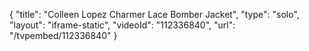 {
    "title": "Colleen Lopez Charmer Lace Bomber Jacket",
    "type": "solo",
    "layout": "iframe-static",
    "videoId": "112336840",
    "url": "\/tvpembed\/112336840"
}
